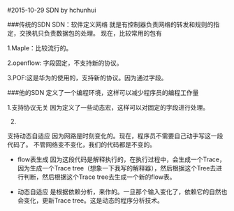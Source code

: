 #2015-10-29 SDN by hchunhui

###传统的SDN
SDN：软件定义网络
就是有控制器负责网络的转发和规则的指定，交换机只负责数据包的处理。
现在，比较常用的包有

1.Maple：比较流行的。

2.openflow:
字段固定，不支持新的协议。

3.POF:这是华为的使用的，支持新的协议。因为通过字段。

###他的SDN
定义了一个编程环境，这样可以减少程序员的编程工作量

1.支持协议无关
因为定义了一些动态宏，这样可以对固定的字段进行处理。

2.
支持动态自适应
因为网路是时刻变化的。现在，程序员不需要自己动手写这一段代码了。
不管网络变不变化，我们的代码都是不变的。
- flow表生成
因为这段代码是解释执行的，在执行过程中，会生成一个Trace，因为生成一个Trace tree（想象一下我写的解释器），然后根据这个Tree去进行判断，然后根据这个Trace tree去生成一个新的flow表。

- 动态自适应
是根据依赖分析，来作的。一旦那个输入变化了，依赖它的自然也会变化，更新Trace tree。这是动态的程序分析技术。
